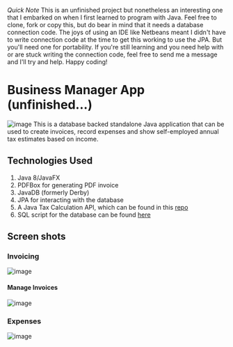 *Quick Note*
This is an unfinished project but nonetheless an interesting one that I embarked on when I first learned to program with Java.
Feel free to clone, fork or copy this, but do bear in mind that it needs a database connection code. The joys of using an IDE like Netbeans meant I didn't have to write connection code at the time to get this working to use the JPA. But you'll need one for portability. If you're still learning and you need help with or are stuck writing the connection code, feel free to send me a message and I'll try and help.
Happy coding!

# Business Manager App (unfinished...)
![image](https://user-images.githubusercontent.com/31381732/57479397-3831eb80-7295-11e9-94ad-1f6f613bcc9c.png)
This is a database backed standalone Java application that can be used to create invoices, record expenses and show self-employed annual tax estimates based on income.

## Technologies Used
1. Java 8/JavaFX
2. PDFBox for generating PDF invoice
3. JavaDB (formerly Derby)
4. JPA for interacting with the database
5. A Java Tax Calculation API, which can be found in this [repo](https://github.com/Codeama/UK_Self-Employed_Tax_Calculation_API)
6. SQL script for the database can be found [here](https://github.com/Codeama/BusinessManager/blob/master/business_manager.sql)

## Screen shots
### Invoicing
![image](https://user-images.githubusercontent.com/31381732/57479902-682dbe80-7296-11e9-928b-fa304d261634.png)

#### Manage Invoices
![image](https://user-images.githubusercontent.com/31381732/57485902-ccf01580-72a4-11e9-9ab6-e7a37f4f562b.png)

### Expenses
![image](https://user-images.githubusercontent.com/31381732/57480021-9b704d80-7296-11e9-9f62-8e2e9caf610d.png)
